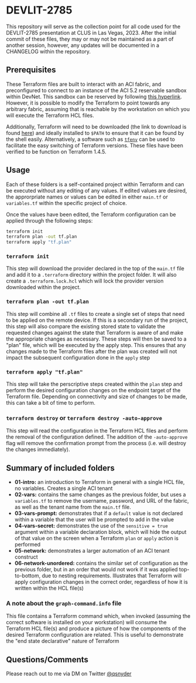 # DEVLIT-2785

This repository will serve as the collection point for all code used for the DEVLIT-2785 presentation at CLUS in Las Vegas, 2023.  After the initial commit of these files, they may or may not be maintained as a part of another session, however, any updates will be documented in a CHANGELOG within the repository.

## Prerequisites

These Terraform files are built to interact with an ACI fabric, and preconfigured to connect to an instance of the ACI 5.2 reservable sandbox within DevNet.  This sandbox can be reserved by following [this hyperlink](https://devnetsandbox.cisco.com/RM/Diagram/Index/4eaa9878-3e74-4105-b26a-bd83eeaa6cd9?diagramType=Topology).  However, it is possible to modify the Terraform to point towards any arbitrary fabric, assuming that is reachable by the workstation on which you will execute the Terraform HCL files.

Additionally, Terraform will need to be downloaded (the link to download is found [here](http://terraform.io/downloads)) and ideally installed to `$PATH` to ensure that it can be found by the shell easily.  Alternatively, a software such as [`tfenv`](https://github.com/tfutils/tfenv) can be used to facilitate the easy switching of Terraform versions.  These files have been verified to be function on Terraform 1.4.5.

## Usage

Each of these folders is a self-contained project within Terraform and can be executed without any editing of any values.  If edited values are desired, the approrpriate names or values can be edited in either `main.tf` or `variables.tf` within the specific project of choice.  

Once the values have been edited, the Terraform configuration can be applied through the following steps:

```bash
terraform init
terraform plan -out tf.plan
terraform apply "tf.plan"
```

### `terraform init`

This step will download the provider declared in the top of the `main.tf` file and add it to a `.terraform` directory within the project folder.  It will also create a `.terraform.lock.hcl` which will lock the provider version downloaded within the project.

### `terraform plan -out tf.plan`

This step will combine all `.tf` files to create a single set of steps that need to be applied on the remote device.  If this is a secondary run of the project, this step will also compare the existing stored state to validate the requested changes against the state that Terraform is aware of and make the appropriate changes as necessary.  These steps will then be saved to a "plan" file, which will be executed by the apply step.  This ensures that any changes made to the Terraform files after the plan was created will not impact the subsequent configuration done in the `apply` step

### `terraform apply "tf.plan"`

This step will take the perscriptive steps created within the `plan` step and perform the desired configuration changes on the endpoint target of the Terraform file.  Depending on connectivity and size of changes to be made, this can take a bit of time to perform.

### `terraform destroy` or `terraform destroy -auto-approve`

This step will read the configuration in the Terraform HCL files and perform the removal of the configuration defined.  The addition of the `-auto-approve` flag will remove the confirmation prompt from the process (i.e. will destroy the changes immediately).

## Summary of included folders

- **01-intro:** an introduction to Terraform in general with a single HCL file, no variables.  Creates a single ACI tenant
- **02-vars:** contains the same changes as the previous folder, but uses a `variables.tf` to remove the username, password, and URL of the fabric, as well as the tenant name from the `main.tf` file.
- **03-vars-prompt:** demonstrates that if a `default` value is not declared within a variable that the user will be prompted to add in the value
- **04-vars-secret:** demonstrates the use of the `sensitive = true` argument within a variable declaration block, which will hide the output of that value on the screen when a Terraform `plan` or `apply` action is performed
- **05-network:** demonstrates a larger automation of an ACI tenant construct
- **06-network-unordered:** contains the similar set of configuration as the previous folder, but in an order that would not work if it was applied top-to-bottom, due to nesting requirements.  Illustrates that Terraform will apply configuration changes in the correct order, regardless of how it is written within the HCL file(s)

### A note about the `graph-command.info` file

This file contains a Terraform command which, when invoked (assuming the correct software is installed on your workstation) will consume the Terraform HCL file(s) and produce a picture of how the components of the desired Terraform configuration are related.  This is useful to demonstrate the "end state declarative" nature of Terraform

## Questions/Comments

Please reach out to me via DM on Twitter [@qsnyder](https://twitter.com/qsnyder)
